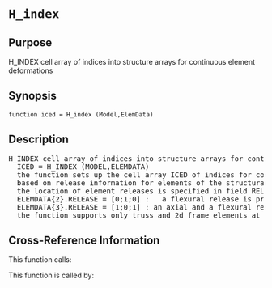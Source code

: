 
<!-- <a name="_top"></a>
<div><a href="../../../_index.md">Home</a> &gt;  <a href="#">latest</a> &gt; <a href="#">Introspection</a> &gt; <a href="_index.md">Structure</a> &gt; H_index.m</div> -->

<!--<table width="100%"><tr><td align="left"><a href="../../../_index.md"><img alt="<" border="0" src="../../../left.png">&nbsp;Master index</a></td>
<td align="right"><a href="_index.md">Index for latest\Introspection\Structure&nbsp;<img alt=">" border="0" src="../../../right.png"></a></td></tr></table>-->
# `H_index`
<!-- <h1>H_index
</h1> -->

## <a name="_name"></a>Purpose

<!-- <h2 id="purpose"><a name="_name"></a>Purpose</h2> -->

H_INDEX cell array of indices into structure arrays for continuous element deformations

<!-- <div class="box"><strong>H_INDEX cell array of indices into structure arrays for continuous element deformations</strong></div> -->

## <a name="_synopsis"></a>Synopsis

`function iced = H_index (Model,ElemData)` 
## <a name="_description"></a>Description

<pre class="comment">H_INDEX cell array of indices into structure arrays for continuous element deformations
  ICED = H_INDEX (MODEL,ELEMDATA)
  the function sets up the cell array ICED of indices for continuous element deformations
  based on release information for elements of the structural model in data structure MODEL;
  the location of element releases is specified in field RELEASE of cell array ELEMDATA
  ELEMDATA{2}.RELEASE = [0;1;0] :   a flexural release is present at end i of element 2
  ELEMDATA{3}.RELEASE = [1;0;1] : an axial and a flexural release at end j of element 3
  the function supports only truss and 2d frame elements at present</pre>
<!-- <div class="fragment"><pre class="comment">H_INDEX cell array of indices into structure arrays for continuous element deformations
  ICED = H_INDEX (MODEL,ELEMDATA)
  the function sets up the cell array ICED of indices for continuous element deformations
  based on release information for elements of the structural model in data structure MODEL;
  the location of element releases is specified in field RELEASE of cell array ELEMDATA
  ELEMDATA{2}.RELEASE = [0;1;0] :   a flexural release is present at end i of element 2
  ELEMDATA{3}.RELEASE = [1;0;1] : an axial and a flexural release at end j of element 3
  the function supports only truss and 2d frame elements at present</pre></div> -->

<!-- crossreference -->
## <a name="_cross"></a>Cross-Reference Information

This function calls:
<ul style="list-style-image:url(../../../matlabicon.gif)">
</ul>
This function is called by:
<ul style="list-style-image:url(../../../matlabicon.gif)">
</ul>
<!-- crossreference -->




<!-- <hr><address>Generated on Sun 20-Dec-2020 19:28:50 by <strong><a href="http://www.artefact.tk/software/matlab/m2html/" title="Matlab Documentation in HTML">m2html</a></strong> &copy; 2005</address> -->